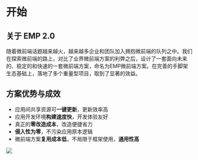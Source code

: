 # 开始

## 关于 EMP 2.0
随着微前端话题越来越火，越来越多企业和团队加入拥抱微前端的队列之中。我们在探索微前端的路上，对比了业界微前端方案的利弊之后，设计了一套面向未来的、稳定的和快速的一套微前端方案，命名为EMP微前端方案。在完善的手脚架生态基础上，落地了多个重量型项目，取到了显著的效益。

## 方案优势与成效

* 应用间共享资源可**一键更新**，更新效率高
* 应用开发环境**构建速度快**，开发体验友好
* 真正的**零改造成本**，改造便捷省力
* **侵入性为零**，不污染应用原本逻辑
* 微前端方案**复用成本低**，不局限于框架使用，**通用性高**

![](https://p9-juejin.byteimg.com/tos-cn-i-k3u1fbpfcp/5b2297463aa140e993d7f71739d55079~tplv-k3u1fbpfcp-watermark.image)